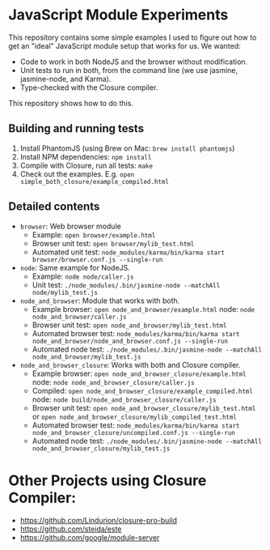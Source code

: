 # JavaScript Module Experiments

This repository contains some simple examples I used to figure out how to get an "ideal" JavaScript module setup that works for us. We wanted:

* Code to work in both NodeJS and the browser without modification.
* Unit tests to run in both, from the command line (we use jasmine, jasmine-node, and Karma).
* Type-checked with the Closure compiler.

This repository shows how to do this.


## Building and running tests

1. Install PhantomJS (using Brew on Mac: `brew install phantomjs`)
2. Install NPM dependencies: `npm install`
3. Compile with Closure, run all tests: `make`
4. Check out the examples. E.g. `open simple_both_closure/example_compiled.html`


## Detailed contents

* `browser`: Web browser module
  - Example: `open browser/example.html`
  - Browser unit test: `open browser/mylib_test.html`
  - Automated unit test: `node_modules/karma/bin/karma start browser/browser.conf.js --single-run`
* `node`: Same example for NodeJS.
  - Example: `node node/caller.js`
  - Unit test: `./node_modules/.bin/jasmine-node --matchAll node/mylib_test.js`
* `node_and_browser`: Module that works with both.
  - Example browser: `open node_and_browser/example.html` node: `node node_and_browser/caller.js`
  - Browser unit test: `open node_and_browser/mylib_test.html`
  - Automated browser test: `node_modules/karma/bin/karma start node_and_browser/node_and_browser.conf.js --single-run`
  - Automated node test: `./node_modules/.bin/jasmine-node --matchAll node_and_browser/mylib_test.js`
* `node_and_browser_closure`: Works with both and Closure compiler.
  - Example browser: `open node_and_browser_closure/example.html` node: `node node_and_browser_closure/caller.js`
  - Compiled: `open node_and_browser_closure/example_compiled.html` node: `node build/node_and_browser_closure/caller.js`
  - Browser unit test: `open node_and_browser_closure/mylib_test.html` or `open node_and_browser_closure/mylib_compiled_test.html`
  - Automated browser test: `node_modules/karma/bin/karma start node_and_browser_closure/uncompiled.conf.js --single-run`
  - Automated node test: `./node_modules/.bin/jasmine-node --matchAll node_and_browser_closure/mylib_test.js`


# Other Projects using Closure Compiler:

* https://github.com/Lindurion/closure-pro-build
* https://github.com/steida/este
* https://github.com/google/module-server
